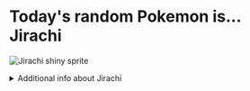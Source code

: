 # Today's random Pokemon is... Jirachi

![Jirachi shiny sprite](https://raw.githubusercontent.com/PokeAPI/sprites/master/sprites/pokemon/shiny/385.png)

<details>
<summary>Additional info about Jirachi</summary>

| srpite type | image |
|------|------|
| back_default | ![Jirachi back_default sprite](https://raw.githubusercontent.com/PokeAPI/sprites/master/sprites/pokemon/back/385.png) |
| back_shiny | ![Jirachi back_shiny sprite](https://raw.githubusercontent.com/PokeAPI/sprites/master/sprites/pokemon/back/shiny/385.png) |
| front_default | ![Jirachi front_default sprite](https://raw.githubusercontent.com/PokeAPI/sprites/master/sprites/pokemon/385.png) | </details>
